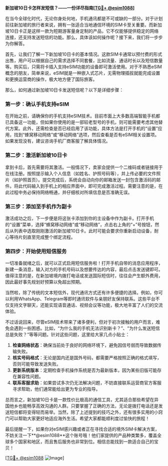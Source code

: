 **新加坡10日卡怎样发短信？——一份详尽指南[[TG💪+ @esim1088](https://t.me/s/esim1088)]**

在当今全球化时代，无论你身处何地，手机通讯都是不可或缺的一部分。对于计划前往新加坡的旅行者来说，拥有一张适合当地通信环境的SIM卡至关重要。而新加坡10日卡正是这样一款为短期游客量身定制的产品，它不仅能够提供稳定的网络连接，还支持发送短信的功能。那么，具体该如何操作呢？接下来，我们将一步步为你解答。

首先，让我们了解一下新加坡10日卡的基本情况。这款SIM卡通常以预付费的形式出售，用户可以根据自己的需求选择不同套餐，比如流量、通话时长以及短信数量等。购买后，只需将卡插入支持eSIM功能的设备即可激活使用。对于不熟悉eSIM概念的朋友，简单来说，eSIM就是一种嵌入式芯片，无需物理插拔就能完成设置和更换运营商的操作，极大地方便了国际旅客。

那么，如何通过新加坡10日卡发送短信呢？以下是详细步骤：

### 第一步：确认手机支持eSIM
在开始之前，请确保你的手机支持eSIM技术。目前市面上大多数高端智能手机都已具备这一功能，但如果你使用的是一部较老型号的手机，则可能需要考虑其他替代方案。此外，还需检查是否已经启用了该功能，具体方法是打开手机的“设置”应用，找到“蜂窝移动网络”或“移动网络”选项，然后查看是否有eSIM相关设置项。如果发现没有，建议咨询手机厂商客服了解具体情况。

### 第二步：激活新加坡10日卡
拿到卡后，首先需要将其激活。一般情况下，卖家会提供一个二维码或者链接用于在线注册。按照提示输入个人信息（如姓名、护照号码等），并上传必要的文件照片（如护照首页）。提交完成后，系统会自动向你的邮箱发送一封包含激活码的邮件。将此代码输入到手机上的相应界面中，即可完成激活过程。需要注意的是，在此过程中务必保持网络畅通，并仔细核对所填信息是否准确无误。

### 第三步：添加至手机作为副卡
激活成功之后，下一步便是将这张卡添加到你的主设备中作为副卡。打开手机的“设置”菜单，选择“蜂窝移动网络”或“移动网络”，点击右上角的“+”号按钮，然后从列表中选取刚刚激活的新加坡10日卡。此时可能会要求你重新启动设备，耐心等待片刻直至完成整个绑定流程。

### 第四步：开始使用短信服务
一切准备就绪之后，就可以正式启用短信服务啦！打开手机自带的消息应用程序，新建一条消息，输入对方的手机号码以及想要传达的内容，最后点击发送键即可。值得注意的是，在新加坡境内拨打电话或发送国际短信时，往往会产生额外费用，因此最好事先规划好预算以免超出预期。

当然啦，除了传统的文本短信外，现代通讯方式还有许多便捷的选择。例如，你可以利用WhatsApp、Telegram等即时通讯软件与亲朋好友保持联系。这些平台不仅支持文字聊天，还能实现语音通话、视频会议等功能，极大地丰富了人们的交流体验。

不过话说回来，尽管eSIM技术带来了诸多便利，但对于初次接触的用户而言，难免会遇到一些困惑。比如，“为什么我的手机无法识别新卡？”、“为什么发送短信总是失败？”等等问题。针对这些问题，这里给大家几点小贴士：

1. **检查网络状态**：确保当前处于良好的网络环境下，避免因信号弱而导致数据传输失败。
2. **核实号码格式**：无论是国内还是国外号码，都需要严格按照正确的格式填写，否则可能导致发送失败。
3. **更新系统版本**：定期检查手机操作系统是否为最新版本，因为某些旧版可能存在兼容性问题。
4. **联系客服求助**：如果尝试多次仍无法解决问题，不妨直接联系运营商官方客服寻求帮助，他们通常能给出更为专业的指导。

总而言之，新加坡10日卡是一款性价比极高的通信工具，尤其适合那些希望在异国他乡也能畅享高效沟通的人群。只要掌握了正确的方法，无论是拨打电话还是发送短信都将变得轻而易举。当然，除了上述提到的技巧之外，还有很多实用的小窍门可以帮助大家更好地适应海外生活。希望大家都能顺利度过愉快的旅程！

最后提醒一下，如果你对eSIM感兴趣或者正在寻找合适的境外SIM卡解决方案，不妨关注一下**@esim1088**这个账号哦！他们家提供的产品种类繁多，覆盖全球多个国家和地区，而且售后服务也非常到位。相信总能找到一款适合自己的宝贝！

[[TG💪+ @esim1088](https://t.me/s/esim1088) ![Image](https://i.postimg.cc/4NQfJmqS/Snipaste-2025-05-13-00-14-12.png)]